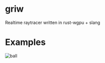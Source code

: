 # griw

Realtime raytracer written in rust-wgpu + slang

# Examples

![ball](http://0x0.st/8o7e.png)
